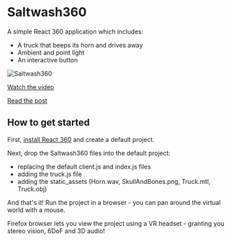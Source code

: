 # Saltwash360

A simple React 360 application which includes:
* A truck that beeps its horn and drives away
* Ambient and point light
* An interactive button

![Saltwash360](https://rdmilligan.files.wordpress.com/2018/10/react360_gettingstarted_browser.png "Saltwash360")

[Watch the video](https://www.youtube.com/watch?v=SJTSmHTRC7E)

[Read the post](https://rdmilligan.wordpress.com/2018/10/14/getting-started-with-react-360/)

## How to get started

First, [install React 360](https://facebook.github.io/react-360/docs/setup.html) and create a default project.

Next, drop the Saltwash360 files into the default project:
* replacing the default client.js and index.js files
* adding the truck.js file
* adding the static_assets (Horn.wav, SkullAndBones.png, Truck.mtl, Truck.obj)

And that's it! Run the project in a browser - you can pan around the virtual world with a mouse. 

Firefox browser lets you view the project using a VR headset - granting you stereo vision, 6DoF and 3D audio!
